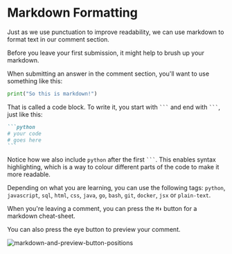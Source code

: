# Markdown Formatting

Just as we use punctuation to improve readability, we can use markdown to format text in our comment section.

Before you leave your first submission, it might help to brush up your markdown.

When submitting an answer in the comment section, you'll want to use something like this:

```py
print("So this is markdown!")
```

That is called a code block. To write it, you start with ` ``` ` and end with ` ``` `, just like this:

``````md
```python
# your code
# goes here
```
``````

Notice how we also include `python` after the first ` ``` `. This enables syntax highlighting, which is a way to colour different parts of the code to make it more readable.

Depending on what you are learning, you can use the following tags: `python`, `javascript`, `sql`, `html`, `css`, `java`, `go`, `bash`, `git`, `docker`, `jsx` or `plain-text`.

When you're leaving a comment, you can press the `M⬇` button for a markdown cheat-sheet.

You can also press the eye button to preview your comment.

![markdown-and-preview-button-positions](https://img.enkipro.com/a92eef7bc6e5ad805e04d5c1e240924b.gif)